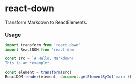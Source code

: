 # react-down

Transform Markdown to ReactElements.

### Usage

```javascript
import transform from 'react-down'
import ReactDOM from 'react-dom'

const src = `# Hello, Markdown!
This is an *example*.
`
const element = transform(src)
ReactDOM.render(element, document.getElementById('main'))
```
